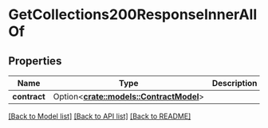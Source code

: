 # GetCollections200ResponseInnerAllOf

## Properties

Name | Type | Description | Notes
------------ | ------------- | ------------- | -------------
**contract** | Option<[**crate::models::ContractModel**](ContractModel.md)> |  | [optional]

[[Back to Model list]](../README.md#documentation-for-models) [[Back to API list]](../README.md#documentation-for-api-endpoints) [[Back to README]](../README.md)


